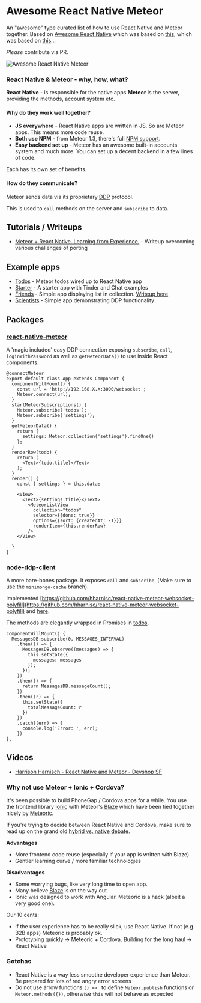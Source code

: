 # Awesome React Native Meteor
An "awesome" type curated list of how to use React Native and Meteor together. Based on [Awesome React Native](https://github.com/jondot/awesome-react-native) which was based on [this](https://github.com/avelino/awesome-go), which was based on [this](https://github.com/vinta/awesome-python)...

*Please* contribute via PR.

![Awesome React Native Meteor](https://raw.githubusercontent.com/meteor-factory/awesome-react-native-meteor/master/awesome-react-native-meteor.jpg)

### React Native & Meteor - why, how, what?
**React Native** - is responsible for the native apps
**Meteor** is the server, providing the methods, account system etc.

#### Why do they work well together?
* **JS everywhere**  - React Native apps are written in JS. So are Meteor apps. This means more code reuse.
* **Both use NPM** - from Meteor 1.3, there's full [NPM support](https://medium.com/@borellvi/meteor-meets-npm-a5cc48d90abe#.fodwjxha3).
* **Easy backend set up** - Meteor has an awesome built-in accounts system and much more. You can set up a decent backend in a few lines of code.

Each has its own set of benefits.

#### How do they communicate?
Meteor sends data via its proprietary [DDP](https://www.meteor.com/ddp) protocol.

This is used to `call` methods on the server and `subscribe` to data.

## Tutorials / Writeups
* [Meteor + React Native. Learning from Experience.](http://blog.differential.com/meteor-react-native-learning-from-experience/) - Writeup overcoming various challenges of porting

## Example apps
* [Todos](https://github.com/spencercarli/meteor-todos-react-native) - Meteor todos wired up to React Native app
* [Starter](https://github.com/meteor-factory/react-native-meteor-starter) - A starter app with Tinder and Chat examples
* [Friends](https://github.com/JustMeteor/friends) - Simple app displaying list in collection. [Writeup here](http://justmeteor.com/blog/friends-connecting-meteor-and-react-native-by-example/)
* [Scientists](https://github.com/hharnisc/react-native-meteor-websocket-polyfill) - Simple app demonstrating DDP functionality

## Packages
### [react-native-meteor](https://github.com/inProgress-team/react-native-meteor)
A 'magic included' easy DDP connection exposing `subscribe`, `call`, `loginWithPassword` as well as `getMeteorData()` to use inside React components.

```
@connectMeteor
export default class App extends Component {
  componentWillMount() {
    const url = 'http://192.168.X.X:3000/websocket';
    Meteor.connect(url);
  }
  startMeteorSubscriptions() {
    Meteor.subscribe('todos');
    Meteor.subscribe('settings');
  }
  getMeteorData() {
    return {
      settings: Meteor.collection('settings').findOne()
    };
  }
  renderRow(todo) {
    return (
      <Text>{todo.title}</Text>
    );
  }
  render() {
    const { settings } = this.data;

    <View>
      <Text>{settings.title}</Text>
        <MeteorListView
          collection="todos"
          selector={{done: true}}
          options={{sort: {createdAt: -1}}}
          renderItem={this.renderRow}
        />
    </View>

  }
}
```


### [node-ddp-client](https://github.com/hharnisc/node-ddp-client/tree/minimongo-cache)
A more bare-bones package. It exposes `call` and `subscribe`. (Make sure to use the `minimongo-cache` branch).

Implemented [https://github.com/hharnisc/react-native-meteor-websocket-polyfill](https://github.com/hharnisc/react-native-meteor-websocket-polyfill) and [here](https://github.com/spencercarli/meteor-todos-react-native).

The methods are elegantly wrapped in Promises in [todos](https://github.com/spencercarli/meteor-todos-react-native).

```
componentWillMount() {
  MessagesDB.subscribe(0, MESSAGES_INTERVAL)
    .then(() => {
      MessagesDB.observe((messages) => {
        this.setState({
          messages: messages
        });
      });
    })
    .then(() => {
      return MessagesDB.messageCount();
    })
    .then((r) => {
      this.setState({
        totalMessageCount: r
      })
    })
    .catch((err) => {
      console.log('Error: ', err);
    })
},
```

## Videos
* [Harrison Harnisch - React Native and Meteor - Devshop SF](https://www.youtube.com/watch?v=7BF5LHn2B5s)

### Why not use Meteor + Ionic + Cordova?
It's been possible to build PhoneGap / Cordova apps for a while. You use the frontend library [Ionic](http://ionicframework.com/) with Meteor's [Blaze](https://www.meteor.com/blaze) which have been tied together nicely by [Meteoric](http://meteoric.github.io/).

If you're trying to decide between React Native and Cordova, make sure to read up on the grand old [hybrid vs. native debate](https://www.google.de/search?q=hybrid+vs+native&oq=hybrid+vs+native&aqs=chrome..69i57l2j69i60j69i61j69i60j69i61.2722j0j1&sourceid=chrome&es_sm=119&ie=UTF-8).

**Advantages**
* More frontend code reuse (especially if your app is written with Blaze)
* Gentler learning curve / more familiar technologies

**Disadvantages**
* Some worrying bugs, like very long time to open app.
* Many believe [Blaze](https://www.discovermeteor.com/blog/blaze-react-meteor/) is on the way out
* Ionic was designed to work with Angular. Meteoric is a hack (albeit a very good one).

Our 10 cents:
* If the user experience has to be really slick, use React Native. If not (e.g. B2B apps) Meteoric is probably ok.
* Prototyping quickly -> Meteoric + Cordova. Building for the long haul -> React Native

### Gotchas
* React Native is a way less smoothe developer experience than Meteor. Be prepared for lots of red angry error screens
* Do not use arrow functions `() => ` to define `Meteor.publish` functions or `Meteor.methods({})`, otherwise `this` will not behave as expected

